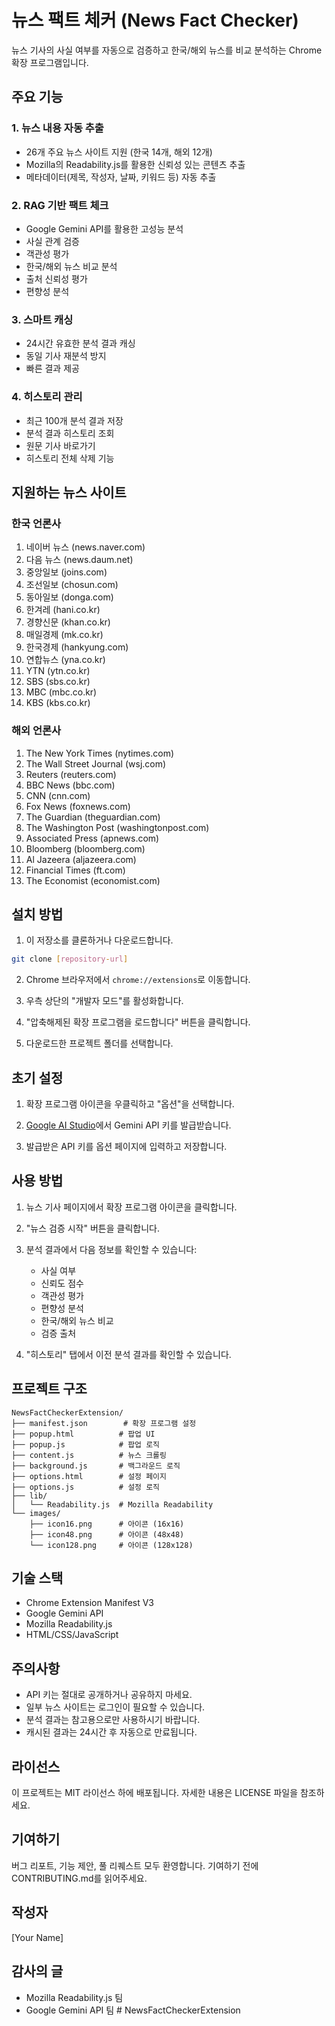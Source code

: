 # 뉴스 팩트 체커 (News Fact Checker)

뉴스 기사의 사실 여부를 자동으로 검증하고 한국/해외 뉴스를 비교 분석하는 Chrome 확장 프로그램입니다.

## 주요 기능

### 1. 뉴스 내용 자동 추출
- 26개 주요 뉴스 사이트 지원 (한국 14개, 해외 12개)
- Mozilla의 Readability.js를 활용한 신뢰성 있는 콘텐츠 추출
- 메타데이터(제목, 작성자, 날짜, 키워드 등) 자동 추출

### 2. RAG 기반 팩트 체크
- Google Gemini API를 활용한 고성능 분석
- 사실 관계 검증
- 객관성 평가
- 한국/해외 뉴스 비교 분석
- 출처 신뢰성 평가
- 편향성 분석

### 3. 스마트 캐싱
- 24시간 유효한 분석 결과 캐싱
- 동일 기사 재분석 방지
- 빠른 결과 제공

### 4. 히스토리 관리
- 최근 100개 분석 결과 저장
- 분석 결과 히스토리 조회
- 원문 기사 바로가기
- 히스토리 전체 삭제 기능

## 지원하는 뉴스 사이트

### 한국 언론사
1. 네이버 뉴스 (news.naver.com)
2. 다음 뉴스 (news.daum.net)
3. 중앙일보 (joins.com)
4. 조선일보 (chosun.com)
5. 동아일보 (donga.com)
6. 한겨레 (hani.co.kr)
7. 경향신문 (khan.co.kr)
8. 매일경제 (mk.co.kr)
9. 한국경제 (hankyung.com)
10. 연합뉴스 (yna.co.kr)
11. YTN (ytn.co.kr)
12. SBS (sbs.co.kr)
13. MBC (mbc.co.kr)
14. KBS (kbs.co.kr)

### 해외 언론사
1. The New York Times (nytimes.com)
2. The Wall Street Journal (wsj.com)
3. Reuters (reuters.com)
4. BBC News (bbc.com)
5. CNN (cnn.com)
6. Fox News (foxnews.com)
7. The Guardian (theguardian.com)
8. The Washington Post (washingtonpost.com)
9. Associated Press (apnews.com)
10. Bloomberg (bloomberg.com)
11. Al Jazeera (aljazeera.com)
12. Financial Times (ft.com)
13. The Economist (economist.com)

## 설치 방법

1. 이 저장소를 클론하거나 다운로드합니다.
```bash
git clone [repository-url]
```

2. Chrome 브라우저에서 `chrome://extensions`로 이동합니다.

3. 우측 상단의 "개발자 모드"를 활성화합니다.

4. "압축해제된 확장 프로그램을 로드합니다" 버튼을 클릭합니다.

5. 다운로드한 프로젝트 폴더를 선택합니다.

## 초기 설정

1. 확장 프로그램 아이콘을 우클릭하고 "옵션"을 선택합니다.

2. [Google AI Studio](https://makersuite.google.com/app/apikey)에서 Gemini API 키를 발급받습니다.

3. 발급받은 API 키를 옵션 페이지에 입력하고 저장합니다.

## 사용 방법

1. 뉴스 기사 페이지에서 확장 프로그램 아이콘을 클릭합니다.

2. "뉴스 검증 시작" 버튼을 클릭합니다.

3. 분석 결과에서 다음 정보를 확인할 수 있습니다:
   - 사실 여부
   - 신뢰도 점수
   - 객관성 평가
   - 편향성 분석
   - 한국/해외 뉴스 비교
   - 검증 출처

4. "히스토리" 탭에서 이전 분석 결과를 확인할 수 있습니다.

## 프로젝트 구조

```
NewsFactCheckerExtension/
├── manifest.json        # 확장 프로그램 설정
├── popup.html          # 팝업 UI
├── popup.js            # 팝업 로직
├── content.js          # 뉴스 크롤링
├── background.js       # 백그라운드 로직
├── options.html        # 설정 페이지
├── options.js          # 설정 로직
├── lib/
│   └── Readability.js  # Mozilla Readability
└── images/
    ├── icon16.png      # 아이콘 (16x16)
    ├── icon48.png      # 아이콘 (48x48)
    └── icon128.png     # 아이콘 (128x128)
```

## 기술 스택

- Chrome Extension Manifest V3
- Google Gemini API
- Mozilla Readability.js
- HTML/CSS/JavaScript

## 주의사항

- API 키는 절대로 공개하거나 공유하지 마세요.
- 일부 뉴스 사이트는 로그인이 필요할 수 있습니다.
- 분석 결과는 참고용으로만 사용하시기 바랍니다.
- 캐시된 결과는 24시간 후 자동으로 만료됩니다.

## 라이선스

이 프로젝트는 MIT 라이선스 하에 배포됩니다. 자세한 내용은 LICENSE 파일을 참조하세요.

## 기여하기

버그 리포트, 기능 제안, 풀 리퀘스트 모두 환영합니다. 기여하기 전에 CONTRIBUTING.md를 읽어주세요.

## 작성자

[Your Name]

## 감사의 글

- Mozilla Readability.js 팀
- Google Gemini API 팀 # NewsFactCheckerExtension
